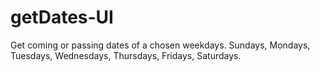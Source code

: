 # getDates-UI

Get coming or passing dates of a chosen weekdays.
Sundays, Mondays, Tuesdays, Wednesdays, Thursdays, Fridays, Saturdays.

